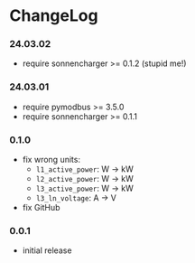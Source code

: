 # ChangeLog

### 24.03.02

+ require sonnencharger >= 0.1.2 (stupid me!)

### 24.03.01

+ require pymodbus >= 3.5.0
+ require sonnencharger >= 0.1.1

### 0.1.0

+ fix wrong units:
    - `l1_active_power`: W -> kW
    - `l2_active_power`: W -> kW
    - `l3_active_power`: W -> kW
    - `l3_ln_voltage`:   A -> V
+ fix GitHub 

### 0.0.1

+ initial release
